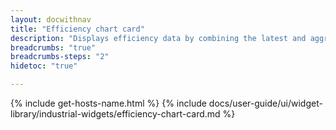 ```yaml
---
layout: docwithnav
title: "Efficiency chart card"
description: "Displays efficiency data by combining the latest and aggregated values with an optional simplified chart."
breadcrumbs: "true"
breadcrumbs-steps: "2"
hidetoc: "true"

---
```

{% include get-hosts-name.html %}
{% include docs/user-guide/ui/widget-library/industrial-widgets/efficiency-chart-card.md %}
